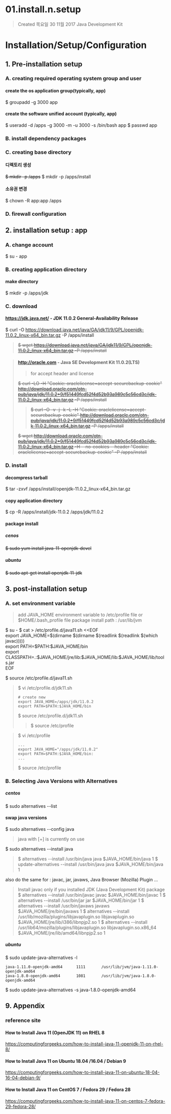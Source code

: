 # 01.install.n.setup

>Created 목요일 30 11월 2017
Java Development Kit

# Installation/Setup/Configuration

## 1. Pre-installation setup

### A. creating required operating system group and user

#### create the os application group(typically, app)
$ groupadd -g 3000 app

#### create the software unified account (typically, app)
$ useradd -d /apps -g 3000 -m -u 3000 -s /bin/bash app
$ passwd app

### B. install dependency packages

### C. creating base directory

#### 디렉토리 생성
~~$ mkdir -p /apps~~
$ mkdir -p /apps/install

#### 소유권 변경
$ chown -R app:app /apps

### D. firewall configuration

## 2. installation setup : app

### A. change account

$ su - app

### B. creating application directory

#### make directory
$ mkdir -p /apps/jdk

### C. download

#### https://jdk.java.net/ - JDK 11.0.2 General-Availability Release
$ curl -O https://download.java.net/java/GA/jdk11/9/GPL/openjdk-11.0.2_linux-x64_bin.tar.gz -P /apps/install
>~~$ wget https://download.java.net/java/GA/jdk11/9/GPL/openjdk-11.0.2_linux-x64_bin.tar.gz -P /apps/install~~

>#### http://oracle.com - Java SE Development Kit 11.0.2(LTS)
>>for accept header and license
>
>~~$ curl -LO -H "Cookie: oraclelicense=accept-securebackup-cookie" http://download.oracle.com/otn-pub/java/jdk/11.0.2+9/f51449fcd52f4d52b93a989c5c56ed3c/jdk-11.0.2_linux-x64_bin.tar.gz -P /apps/install~~
>>~~$ curl -O -v -j -k -L -H "Cookie: oraclelicense=accept-securebackup-cookie" http://download.oracle.com/otn-pub/java/jdk/11.0.2+9/f51449fcd52f4d52b93a989c5c56ed3c/jdk-11.0.2_linux-x64_bin.tar.gz -P /apps/install~~
>
>~~$ wget http://download.oracle.com/otn-pub/java/jdk/11.0.2+9/f51449fcd52f4d52b93a989c5c56ed3c/jdk-11.0.2_linux-x64_bin.tar.gz -H --no-cookies --header "Cookie: oraclelicense=accept-securebackup-cookie" -P /apps/install~~

### D. install

#### decompress tarball
$ tar -zxvf /apps/install/openjdk-11.0.2_linux-x64_bin.tar.gz

#### copy application directory
$ cp -R /apps/install/jdk-11.0.2 /apps/jdk/11.0.2

#### package install
##### cenos
~~$ sudo yum install java-11-openjdk-devel~~
##### ubuntu
~~$ sudo apt-get install openjdk-11-jdk~~

## 3. post-installation setup

### A. set environment variable

> add JAVA_HOME environment variable to /etc/profile file or $HOME/.bash_profile file package install path : /usr/lib/jvm

$ su - 
$ cat > /etc/profile.d/java11.sh <<EOF  
export JAVA_HOME=$(dirname $(dirname $(readlink $(readlink $(which javac)))))  
export PATH=\$PATH:\$JAVA_HOME/bin  
export CLASSPATH=.:\$JAVA_HOME/jre/lib:\$JAVA_HOME/lib:\$JAVA_HOME/lib/tools.jar  
EOF

$ source /etc/profile.d/java11.sh

>$ vi /etc/profile.d/jdk11.sh
>```
># create new
>export JAVA_HOME=/apps/jdk/11.0.2
>export PATH=$PATH:$JAVA_HOME/bin
>```
>$ source /etc/profile.d/jdk11.sh
>>$ source /etc/profile

>$ vi /etc/profile
>```
>...
>export JAVA_HOME="/apps/jdk/11.0.2"
>export PATH=$PATH:$JAVA_HOME/bin:
>...
>```
>$ source /etc/profile

### B. Selecting Java Versions with Alternatives

##### centos
$ sudo alternatives --list

#### swap java versions
$ sudo alternatives --config java
>  java with [+] is currently on use

$ sudo alternatives --install java
> $ alternatives --install /usr/bin/java java $JAVA_HOME/bin/java 1
> $ update-alternatives --install /usr/bin/java java $JAVA_HOME/bin/java 1

also do the same for :  javac, jar, javaws, Java Browser (Mozilla) Plugin ...
> Install javac only if you installed JDK (Java Development Kit) package
> $ alternatives --install /usr/bin/javac javac $JAVA_HOME/bin/javac 1
> $ alternatives --install /usr/bin/jar jar $JAVA_HOME/bin/jar 1
> $ alternatives --install /usr/bin/javaws javaws $JAVA_HOME/jre/bin/javaws 1
> $ alternatives --install /usr/lib/mozilla/plugins/libjavaplugin.so libjavaplugin.so $JAVA_HOME/jre/lib/i386/libnpjp2.so 1
> $ alternatives --install /usr/lib64/mozilla/plugins/libjavaplugin.so libjavaplugin.so.x86_64 $JAVA_HOME/jre/lib/amd64/libnpjp2.so 1

##### ubuntu
$ sudo update-java-alternatives -l
```
java-1.11.0-openjdk-amd64      1111       /usr/lib/jvm/java-1.11.0-openjdk-amd64
java-1.8.0-openjdk-amd64       1081       /usr/lib/jvm/java-1.8.0-openjdk-amd64
```

$ sudo update-java-alternatives -s java-1.8.0-openjdk-amd64

## 9. Appendix

### reference site

#### How to Install Java 11 (OpenJDK 11) on RHEL 8
https://computingforgeeks.com/how-to-install-java-11-openjdk-11-on-rhel-8/

#### How to Install Java 11 on Ubuntu 18.04 /16.04 / Debian 9
https://computingforgeeks.com/how-to-install-java-11-on-ubuntu-18-04-16-04-debian-9/

#### How to Install Java 11 on CentOS 7 / Fedora 29 / Fedora 28
https://computingforgeeks.com/how-to-install-java-11-on-centos-7-fedora-29-fedora-28/
